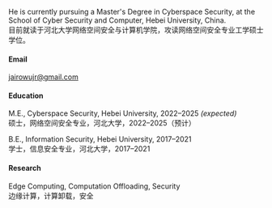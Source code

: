 

<!-- [![senli1073](https://img.shields.io/badge/senli1073-github-blue?logo=github)](https://github.com/senli1073) -->

He is currently pursuing a Master's Degree in Cyberspace Security, at the School of Cyber Security and Computer, Hebei University, China.  
目前就读于河北大学网络空间安全与计算机学院，攻读网络空间安全专业工学硕士学位。

#### Email
jairowujr@gmail.com

#### Education
M.E., Cyberspace Security, Hebei University, 2022–2025 *(expected)*  
硕士，网络空间安全专业，河北大学，2022–2025（预计）

B.E., Information Security, Hebei University, 2017–2021  
学士，信息安全专业，河北大学，2017–2021

#### Research 
Edge Computing, Computation Offloading, Security\
边缘计算，计算卸载，安全